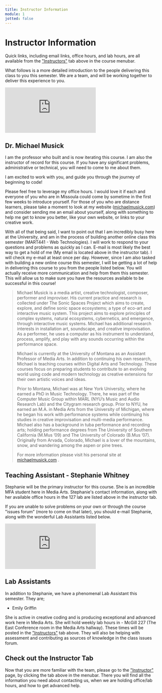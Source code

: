 ```yaml
---
title: Instructor Information
module: 1
jotted: false
---
```


# Instructor Information

Quick links, including email links, office hours, and lab hours, are all available from the ["Instructors"]({{site.baseurl}}/instructors/) tab above in the course menubar.

What follows is a more detailed introduction to the people delivering this class to you this semester. We are a team, and will be working together to deliver this experience to you.

<div class="embed-responsive embed-responsive-16by9"><iframe class="embed-responsive-item" src="https://www.youtube.com/embed/Fyqb7vTyMN4" frameborder="0" allowfullscreen></iframe></div>

## Dr. Michael Musick

I am the professor who built and is now iterating this course. I am also the instructor of record for this course. If you have any significant problems, administrative or technical, you will need to come to me about them.

I am excited to work with you, and guide you through the journey of beginning to code!

Please feel free to leverage my office hours. I would love it if each and everyone of you who are in Missoula could come by sometime in the first few weeks to introduce yourself. For those of you who are distance learners, please take a moment to look at my website ([michaelmusick.com](http://michaelmusick.com)) and consider sending me an email about yourself, along with something to help me get to know you better, like your own website, or links to your creative work.

With all of that being said, I want to point out that I am incredibly busy here at the University, and am in the process of building another online class this semester (MART441 - Web Technologies). I will work to respond to your questions and problems as quickly as I can. E-mail is most likely the best way to get a hold of me (My email is located above in the instructor tab). I will check my e-mail at least once per day. However, since I am also tasked with building a new online course this semester, I will be getting a lot of help in delivering this course to you from the people listed below. You will actually receive more communication and help from them this semester. This will allow us to make sure you have the resources available to be successful in this course!



> Michael Musick is a media artist, creative technologist, composer, performer and improviser.  His current practice and research is collected under The Sonic Spaces Project which aims to create, explore, and define sonic space ecosystems; a type of eco-art and interactive music system. This project aims to explore principles of complex systems, natural ecosystems, cybernetics, and emergence, through interactive music systems. Michael has additional research interests in installation art, soundscape, and creative improvisation. As a performer, he uses a computer as his instrument to understand, process, amplify, and play with any sounds occurring within the performance space.
>
> Michael is currently at the University of Montana as an Assistant Professor of Media Arts. In addition to continuing his own research, Michael is teaching courses within Digital Arts and Technology. These courses focus on preparing students to contribute to an evolving world using code and modern technology as creative extensions for their own artistic voices and ideas.
>
> Prior to Montana, Michael was at New York University, where he earned a PhD in Music Technology. There, he was part of the Computer Music Group within MARL (NYU’s Music and Audio Research Lab) and the Citygram research group.  Prior to NYU, he earned an M.A. in Media Arts from the University of Michigan, where he began his work with performance systems while continuing his studies in creative improvisation and multi-media performance.  Michael also has a background in tuba performance and recording arts; holding performance degrees from The University of Southern California (M.Mus ’09) and The University of Colorado (B.Mus ’07). Originally from Arvada, Colorado, Michael is a lover of the mountains, snow, and wandering among the aspen or pine trees.
>
> For more information please visit his personal site at [michaelmusick.com](http://michaelmusick.com) .



## Teaching Assistant - Stephanie Whitney

Stephanie will be the primary instructor for this course. She is an incredible MFA student here in Media Arts. Stephanie's contact information, along with her available office hours in the 127 lab are listed above in the instructor tab.

If you are unable to solve problems on your own or through the course "issues forum" (more to come on that later), you should e-mail Stephanie, along with the wonderful Lab Assistants listed below.

<div class="embed-responsive embed-responsive-16by9"><iframe class="embed-responsive-item" src="https://www.youtube.com/embed/bpTG50Tc5ms" frameborder="0" allowfullscreen></iframe></div>


## Lab Assistants

In addition to Stephanie, we have a phenomenal Lab Assistant this semester. They are;

- Emily Griffin

She is active in creative coding and is producing exceptional and advanced work here in Media Arts. She will hold weekly lab hours in - McGill 227 (The East Conference room in the Media Arts hallway). These times will be posted in the ["Instructors"]({{site.baseurl}}/instructors/) tab above. They will also be helping with assessment and contributing as sources of knowledge in the class issues forum.

<!-- videos -->


## Check out the Instructor Tab

Now that you are more familiar with the team, please go to the ["Instructor"]({{site.baseurl}}/instructors/) page, by clicking the tab above in the menubar. There you will find all the information you need about contacting us, when we are holding office/lab hours, and how to get advanced help.
